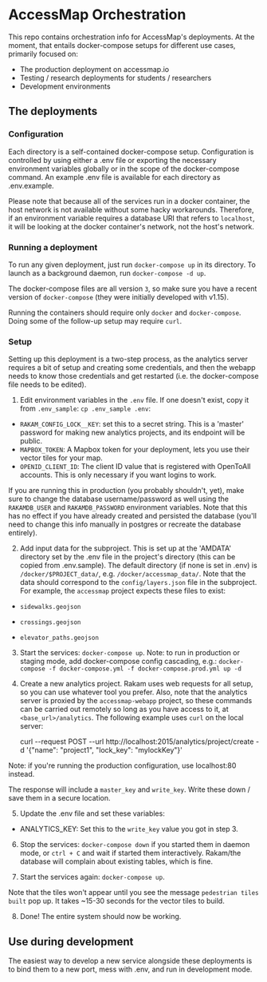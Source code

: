 # AccessMap Orchestration

This repo contains orchestration info for AccessMap's deployments. At the
moment, that entails docker-compose setups for different use cases, primarily
focused on:
  - The production deployment on accessmap.io
  - Testing / research deployments for students / researchers
  - Development environments

## The deployments

### Configuration

Each directory is a self-contained docker-compose setup. Configuration is
controlled by using either a .env file or exporting the necessary environment
variables globally or in the scope of the docker-compose command. An example
.env file is available for each directory as .env.example.

Please note that because all of the services run in a docker container, the
host network is not available without some hacky workarounds. Therefore, if
an environment variable requires a database URI that refers to `localhost`, it
will be looking at the docker container's network, not the host's network.

### Running a deployment

To run any given deployment, just run `docker-compose up` in its directory. To
launch as a background daemon, run `docker-compose -d up`.

The docker-compose files are all version `3`, so make sure you have a recent
version of `docker-compose` (they were initially developed with v1.15).

Running the containers should require only `docker` and `docker-compose`.
Doing some of the follow-up setup may require `curl`.

### Setup

Setting up this deployment is a two-step process, as the analytics
server requires a bit of setup and creating some credentials, and then the
webapp needs to know those credentials and get restarted (i.e. the
docker-compose file needs to be edited).

1. Edit environment variables in the `.env` file. If one doesn't exist, copy
it from `.env_sample`: `cp .env_sample .env`:

  - `RAKAM_CONFIG_LOCK__KEY`: set this to a secret string. This is a 'master'
  password for making new analytics projects, and its endpoint will be public.
  - `MAPBOX_TOKEN`: A Mapbox token for your deployment, lets you use their
  vector tiles for your map.
  - `OPENID_CLIENT_ID`: The client ID value that is registered with OpenToAll accounts.
  This is only necessary if you want logins to work.

If you are running this in production (you probably shouldn't, yet), make sure
to change the database username/password as well using the `RAKAMDB_USER` and
`RAKAMDB_PASSWORD` environment variables. Note that this has no effect if you
have already created and persisted the database (you'll need to change this
info manually in postgres or recreate the database entirely).

2. Add input data for the subproject. This is set up at the 'AMDATA' directory set by
the .env file in the project's directory (this can be copied from .env.sample). The
default directory (if none is set in .env) is `/docker/$PROJECT_data/`, e.g.
`/docker/accessmap_data/`. Note that the data should correspond to the
`config/layers.json` file in the subproject. For example, the `accessmap` project
expects these files to exist:

  - `sidewalks.geojson`

  - `crossings.geojson`

  - `elevator_paths.geojson`

3. Start the services: `docker-compose up`. Note: to run in production or staging mode,
add docker-compose config cascading, e.g.:
`docker-compose -f docker-compose.yml -f docker-compose.prod.yml up -d`

4. Create a new analytics project. Rakam uses web requests for all setup, so
you can use whatever tool you prefer. Also, note that the analytics server is
proxied by the `accessmap-webapp` project, so these commands can be carried
out remotely so long as you have access to it, at `<base_url>/analytics`. The
following example uses `curl` on the local server:

    curl --request POST --url http://localhost:2015/analytics/project/create -d '{"name": "project1", "lock_key": "mylockKey"}'

Note: if you're running the production configuration, use localhost:80 instead.

The response will include a `master_key` and `write_key`. Write these down /
save them in a secure location.

5. Update the .env file and set these variables:

- ANALYTICS_KEY: Set this to the `write_key` value you got in step 3.

6. Stop the services: `docker-compose down` if you started them in daemon mode,
or `ctrl + C` and wait if started them interactively. Rakam/the database
will complain about existing tables, which is fine.

7. Start the services again: `docker-compose up`.

Note that the tiles won't appear until you see the message `pedestrian tiles
built` pop up. It takes ~15-30 seconds for the vector tiles to build.

8. Done! The entire system should now be working.

## Use during development

The easiest way to develop a new service alongside these deployments is to
bind them to a new port, mess with .env, and run in development mode.
